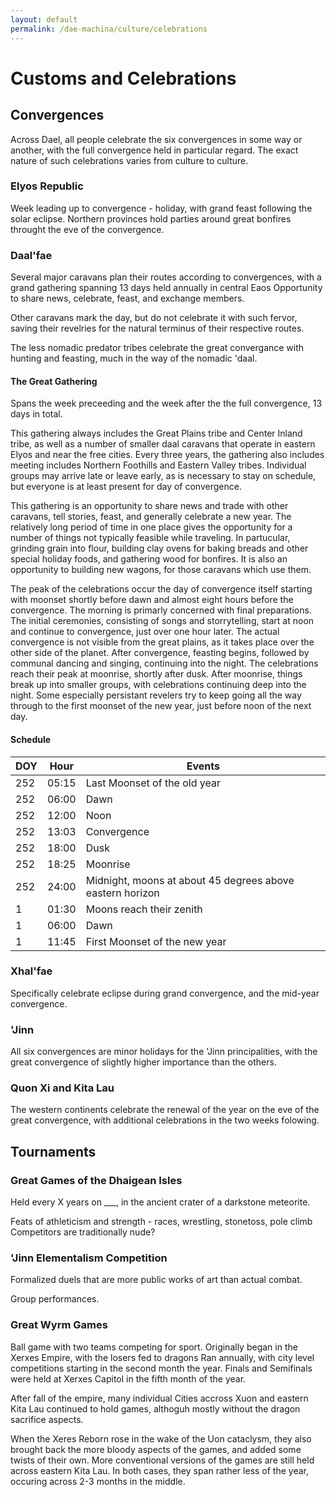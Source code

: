 ```yaml
---
layout: default
permalink: /dae-machina/culture/celebrations
---
```


# Customs and Celebrations

## Convergences

Across Dael, all people celebrate the six convergences in some way or another, with the full convergence held in particular regard. 
The exact nature of such celebrations varies from culture to culture.

### Elyos Republic

Week leading up to convergence - holiday, with grand feast following the solar eclipse.
Northern provinces hold parties around great bonfires throught the eve of the convergence.


### Daal'fae

Several major caravans plan their routes according to convergences, with a grand gathering spanning 13 days held annually in central Eaos
Opportunity to share news, celebrate, feast, and exchange members.

Other caravans mark the day, but do not celebrate it with such fervor, saving their revelries for the natural terminus of their respective routes.

The less nomadic predator tribes celebrate the great convergance with hunting and feasting, much in the way of the nomadic 'daal.

#### The Great Gathering

Spans the week preceeding and the week after the the full convergence, 13 days in total. 

This gathering always includes the Great Plains tribe and Center Inland tribe, as well as a number of smaller daal caravans that operate in eastern Elyos and near the free cities.
Every three years, the gathering also includes meeting includes Northern Foothills and Eastern Valley tribes. Individual groups may arrive late or leave early, as is necessary to stay on schedule, 
but everyone is at least present for day of convergence.

This gathering is an opportunity to share news and trade with other caravans, tell stories, feast, and generally celebrate a new year.
The relatively long period of time in one place gives the opportunity for a number of things not typically feasible while traveling.
In partucular, grinding grain into flour, building clay ovens for baking breads and other special holiday foods, and gathering wood for bonfires.
It is also an opportunity to building new wagons, for those caravans which use them.

The peak of the celebrations occur the day of convergence itself starting with moonset shortly before dawn and almost eight hours before the convergence.
The morning is primarly concerned with final preparations. The initial ceremonies, consisting of songs and storrytelling, start at noon and continue to convergence, just over one hour later.
The actual convergence is not visible from the great plains, as it takes place over the other side of the planet.
After convergence, feasting begins, followed by communal dancing and singing, continuing into the night. The celebrations reach their peak at moonrise, shortly after dusk. 
After moonrise, things break up into smaller groups, with celebrations continuing deep into the night.
Some especially persistant revelers try to keep going all the way through to the first moonset of the new year, just before noon of the next day.

#### Schedule

| DOY | Hour  | Events                           |
|-----|-------|----------------------------------|
| 252 | 05:15 | Last Moonset of the old year     |
| 252 | 06:00 | Dawn                             |
| 252 | 12:00 | Noon                             |
| 252 | 13:03 | Convergence                      |
| 252 | 18:00 | Dusk                             |
| 252 | 18:25 | Moonrise                         |
| 252 | 24:00 | Midnight, moons at about 45 degrees above eastern horizon |
|   1 | 01:30 | Moons reach their zenith         |
|   1 | 06:00 | Dawn                             |
|   1 | 11:45 | First Moonset of the new year    |

### Xhal'fae

Specifically celebrate eclipse during grand convergence, and the mid-year convergence.

### 'Jinn

All six convergences are minor holidays for the 'Jinn principalities, with the great convergence of slightly higher importance than the others.


### Quon Xi and Kita Lau

The western continents celebrate the renewal of the year on the eve of the great convergence, with additional celebrations in the two weeks folowing.

## Tournaments

### Great Games of the Dhaigean Isles

Held every X years on ___, in the ancient crater of a darkstone meteorite.

Feats of athleticism and strength - races, wrestling, stonetoss, pole climb
Competitors are traditionally nude?

### 'Jinn Elementalism Competition

Formalized duels that are more public works of art than actual combat.

Group performances.


### Great Wyrm Games

Ball game with two teams competing for sport. Originally began in the Xerxes Empire, with the losers fed to dragons
Ran annually, with city level competitions starting in the second month the year.
Finals and Semifinals were held at Xerxes Capitol in the fifth month of the year.

After fall of the empire, many individual Cities accross Xuon and eastern Kita Lau continued to hold games, althoguh mostly without the dragon sacrifice aspects.

When the Xeres Reborn rose in the wake of the Uon cataclysm, they also brought back the more bloody aspects of the games, and added some twists of their own.
More conventional versions of the games are still held across eastern Kita Lau. In both cases, they span rather less of the year, occuring across 2-3 months in the middle.
